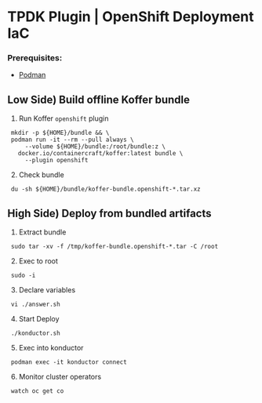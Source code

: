 # TPDK Plugin | OpenShift Deployment IaC
### Prerequisites:
  - [Podman]

## Low Side) Build offline Koffer bundle

  1. Run Koffer `openshift` plugin
```
 mkdir -p ${HOME}/bundle && \
 podman run -it --rm --pull always \
     --volume ${HOME}/bundle:/root/bundle:z \
   docker.io/containercraft/koffer:latest bundle \
     --plugin openshift
```

  2. Check bundle
```
 du -sh ${HOME}/bundle/koffer-bundle.openshift-*.tar.xz
```

## High Side) Deploy from bundled artifacts
  1. Extract bundle
```
 sudo tar -xv -f /tmp/koffer-bundle.openshift-*.tar -C /root
```
  2. Exec to root
```
 sudo -i
```
  3. Declare variables
```
 vi ./answer.sh
```
  4. Start Deploy
```
 ./konductor.sh
```
  5. Exec into konductor
```
 podman exec -it konductor connect
```
  6. Monitor cluster operators
```
 watch oc get co
```

[Podman]:https://podman.io/getting-started/installation.html

